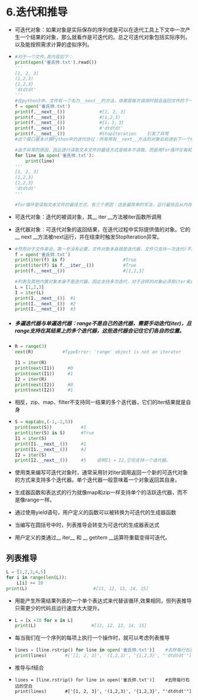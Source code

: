 # 6.迭代和推导

- 可迭代对象：如果对象是实际保存的序列或是可以在迭代工具上下文中一次产生一个结果的对象，那么就看作是可迭代的。总之可迭代对象包括实际序列，以及能按照需求计算的虚拟序列。

- ```python
  #对于一个文件,其内容如下：
  print(open('雀氏帅.txt').read())     
  '''
  [1, 2, 3]
  (1,2,3)
  {1,2,3}
  'dtdtdt'
  '''
  #在python3中，文件有一个名为__next__的方法，效果是每次调用时就会返回文件的下一行，但到达文件末尾时，会引发内置的StopIteration异常。
  f = open('雀氏帅.txt')
  print(f.__next__())             #[1, 2, 3]
  print(f.__next__())             #(1,2,3)
  print(f.__next__())             #{1，2，3}
  print(f.__next__())             #'dtdtdt'
  print(f.__next__())             #StopIteration    引发了异常
  #这个接口基本计算Python中的迭代协议：所有带有__next__方法的对象会前进到下一个结果，到达末尾是引发StopIteration异常，这种对象也被称为迭代器。任何这类对象能够以for循环或其他迭代工具遍历，因为所有迭代工具内部工作起来都是在每次迭代中调用__next__且通过捕捉StopIteration异常来确定何时离开。
  
  #由于异常的原因，因此逐行读取文本文件的最佳方式是根本不读取，而是用for循环在每轮迭代中自动调用next,从而前进到下一行。
  for line in open('雀氏帅.txt'):
      print(line)
  '''
  [1, 2, 3]
  (1,2,3)
  {1,2,3}
  'dtdtdt'
  '''
  
  #for循环是读取文本文件的最佳方式，有三个原因：这是最简单的写法，运行最快且从内存的使用情况来说也是最好的。
  ```

- 可迭代对象：迭代的被调对象，其__ iter __方法被iter函数所调用

- 迭代器对象：可迭代对象的返回结果，在迭代过程中实际提供值的对象。它的__ next __方法被next运行，并在结束时触发StopIteration异常。

- ```python
  #然而对于文件来说，第一步没有必要，文件对象本身就是迭代器，文件只支持一次迭代(不能通过反向查找来支持多重扫描)，文件有自己的__next__方法，因此不需要返回一个类似I的对象。
  f = open('雀氏帅.txt')
  print(iter(f) is f)                      #True
  print(iter(f) is f.__iter__())           #True
  print(f.__next__())                      #[1,2,3]
  
  #列表及其他内置对象本身不是迭代器，因此支持多次迭代，对于这样的对象必须用iter来启动迭代。
  L = [1,2,3]
  I = iter(L)
  print(I.__next__())  #1
  print(I.__next__())  #2
  print(I.__next__())  #3
  ```
  
- ##### 多遍迭代器与单遍迭代器：range不是自己的迭代器，需要手动迭代(iter)，且range支持在其结果上的多个迭代器，这些迭代器会记住它们各自的位置。

- ```python
  R = range(3)
  next(R)           #TypeError: 'range' object is not an iterator
  
  I1 = iter(R)
  print(next(I1))     #0
  print(next(I1))     #1
  I2 = iter(R)
  print(next(I2))     #0
  print(next(I2))     #1
  ```

- 相反，zip、map、filter不支持同一结果的多个迭代器，它们的iter结果就是自身

- ```python
  S = map(abs,(-1,-2,5))
  print(next(S))           #1
  print(iter(S) is S)      #True
  I1 = iter(S)
  print(I1.__next__())     #1
  print(I1.__next__())     #2
  I2 = iter(S)
  print(I2.__next__())     #5    说明I1 = I2,它仅支持一个迭代器。
  ```

- 使用类来编写可迭代对象时，通常采用针对iter调用返回一个新的可迭代对象的方式来支持多个迭代器。单个迭代器一般意味着一个对象返回其自身。

- 生成器函数和表达式的行为就像map和zip一样支持单个的活跃迭代器，而不是像range一样。

- 通过使用yield语句，用户定义的函数可以被转换为可迭代的生成器函数

- 当编写在圆括号中时，列表推导会转变为可迭代的生成器表达式

- 用户定义的类通过__ iter__ 和   __ getitem __运算符重载变得可迭代。

## 列表推导

```python
L = [1,2,3,4,5]
for i in range(len(L)):
    L[i] += 10
print(L)                         #[11, 12, 13, 14, 15]
```

- 用能产生所需结果列表的一个单个表达式来代替该循环,效果相同，但列表推导只需更少的代码且运行速度大大提升。

- ```python
  L = [x +10 for x in L]
  print(L)                     #[11, 12, 13, 14, 15]
  ```

- 每当我们在一个序列的每项上执行一个操作时，就可以考虑列表推导

- ```python
  lines = [line.rstrip() for line in open('雀氏帅.txt')]    #去除每行右边的空白
  print(lines)       #['[1, 2, 3]', '(1,2,3)', '{1,2,3}', "'dtdtdt'"]
  ```

- 推导与if结合

- ```
  lines = [line.rstrip() for line in open('雀氏帅.txt')]    #去除每行右边的空白
  print(lines)       #['[1, 2, 3]', '(1,2,3)', '{1,2,3}', "'dtdtdt'"]
  ```

  

